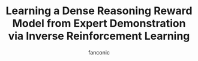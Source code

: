 ---
title: "Learning a Dense Reasoning Reward Model from Expert Demonstration via Inverse Reinforcement Learning"
author: fanconic
paperauthors: Claudio Fanconi, Nicolas Astorga, Mihaela van der Schaar
categories: [ Natural Language Processing , Large Language Models, Inverse Reinforcement Learning ]
image: assets/images/inverse.png 
venue:   Preprint
link: https://arxiv.org/abs/2510.01857
pdf: https://arxiv.org/pdf/2510.01857
github: https://github.com/fanconic/expert_reasoning
---